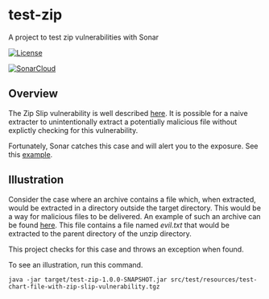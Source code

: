 # test-zip

A project to test zip vulnerabilities with Sonar

[![License](https://img.shields.io/badge/License-MIT-blue.svg)](https://opensource.org/licenses/MIT)

[![SonarCloud](https://sonarcloud.io/images/project_badges/sonarcloud-white.svg)](https://sonarcloud.io/dashboard?id=melahn_test-zip)

## Overview

The Zip Slip vulnerability is well described [here](https://github.com/snyk/zip-slip-vulnerability). It is possible for a naive extracter to
unintentionally extract a potentially malicious file without explictly checking for this vulnerability.

Fortunately, Sonar catches this case and will alert you to the exposure. See this [example](https://sonarcloud.io/project/issues?id=helm-chartmap&open=AXi35lCDkE4Xha4vbz5h&resolved=false&types=VULNERABILITY).

## Illustration

Consider the case where an archive contains a file which, when extracted, would be extracted in a directory outside the target directory. This would be
a way for malicious files to be delivered. An example of such an archive can be found [here](./src/test/resources/test-chart-file-with-zip-slip-vulnerability.tgz).  This file contains a file named *evil.txt* that would be extracted to the parent directory of the unzip directory.

This project checks for this case and throws an exception when found.

To see an illustration, run this command.

    java -jar target/test-zip-1.0.0-SNAPSHOT.jar src/test/resources/test-chart-file-with-zip-slip-vulnerability.tgz
